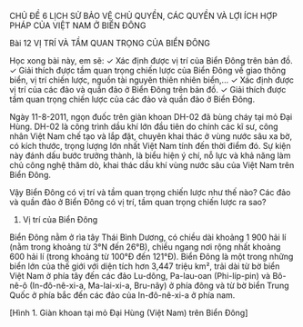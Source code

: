 CHỦ ĐỀ 6 LỊCH SỬ BẢO VỆ CHỦ QUYỀN, CÁC QUYỀN VÀ LỢI ÍCH HỢP PHÁP CỦA VIỆT NAM Ở BIỂN ĐÔNG

Bài 12 VỊ TRÍ VÀ TẦM QUAN TRỌNG CỦA BIỂN ĐÔNG

Học xong bài này, em sẽ:
✓ Xác định được vị trí của Biển Đông trên bản đồ.
✓ Giải thích được tầm quan trọng chiến lược của Biển Đông về giao thông biển, vị trí chiến lược, nguồn tài nguyên thiên nhiên biển,...
✓ Xác định được vị trí của các đảo và quần đảo ở Biển Đông trên bản đồ.
✓ Giải thích được tầm quan trọng chiến lược của các đảo và quần đảo ở Biển Đông.

Ngày 11-8-2011, ngọn đuốc trên giàn khoan DH-02 đã bùng cháy tại mỏ Đại Hùng. DH-02 là công trình dầu khí lớn đầu tiên do chính các kĩ sư, công nhân Việt Nam chế tạo và lắp đặt, chuyên khai thác ở vùng nước sâu xa bờ, có kích thước, trọng lượng lớn nhất Việt Nam tính đến thời điểm đó. Sự kiện này đánh dấu bước trưởng thành, là biểu hiện ý chí, nỗ lực và khả năng làm chủ công nghệ thăm dò, khai thác dầu khí vùng nước sâu của Việt Nam trên Biển Đông.

Vậy Biển Đông có vị trí và tầm quan trọng chiến lược như thế nào? Các đảo và quần đảo ở Biển Đông có vị trí, tầm quan trọng chiến lược ra sao?

1. Vị trí của Biển Đông

Biển Đông nằm ở rìa tây Thái Bình Dương, có chiều dài khoảng 1 900 hải lí (nằm trong khoảng từ 3°N đến 26°B), chiều ngang nơi rộng nhất khoảng 600 hải lí (trong khoảng từ 100°Đ đến 121°Đ). Biển Đông là một trong những biển lớn của thế giới với diện tích hơn 3,447 triệu km², trải dài từ bờ biển Việt Nam ở phía tây đến các đảo Lu-dông, Pa-lau-oan (Phi-líp-pin) và Bô-nê-ô (In-đô-nê-xi-a, Ma-lai-xi-a, Bru-nây) ở phía đông và từ bờ biển Trung Quốc ở phía bắc đến các đảo của In-đô-nê-xi-a ở phía nam.

[Hình 1. Giàn khoan tại mỏ Đại Hùng (Việt Nam) trên Biển Đông]